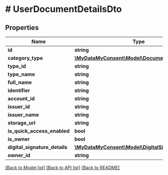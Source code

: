 # # UserDocumentDetailsDto

## Properties

Name | Type | Description | Notes
------------ | ------------- | ------------- | -------------
**id** | **string** |  | [optional]
**category_type** | [**\MyDataMyConsent\Model\DocumentCategoryType**](DocumentCategoryType.md) |  | [optional]
**type_id** | **string** |  | [optional]
**type_name** | **string** |  | [optional]
**full_name** | **string** |  | [optional]
**identifier** | **string** |  | [optional]
**account_id** | **string** |  | [optional]
**issuer_id** | **string** |  | [optional]
**issuer_name** | **string** |  | [optional]
**storage_url** | **string** |  | [optional]
**is_quick_access_enabled** | **bool** |  | [optional]
**is_owner** | **bool** |  | [optional]
**digital_signature_details** | [**\MyDataMyConsent\Model\DigitalSignature[]**](DigitalSignature.md) |  | [optional]
**owner_id** | **string** |  | [optional]

[[Back to Model list]](../../README.md#models) [[Back to API list]](../../README.md#endpoints) [[Back to README]](../../README.md)
